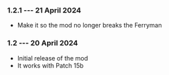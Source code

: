 ### 1.2.1 --- 21 April 2024

* Make it so the mod no longer breaks the Ferryman

### 1.2 --- 20 April 2024

* Initial release of the mod
* It works with Patch 15b
